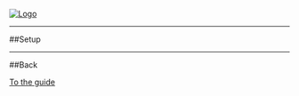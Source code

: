 [![Logo]({{{rel_path}}}images/logo.png)]({{{rel_path}}}index.html#guide)

---

##Setup


---

##Back

[To the guide]({{{rel_path}}}index.html#guide)

<br/><br/><br/>
<br/><br/><br/>